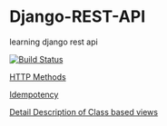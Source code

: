 # Django-REST-API
learning django rest api

[![Build Status](https://travis-ci.org/sbhusal123/Django-REST-API.svg?branch=master)](https://travis-ci.org/sbhusal123/Django-REST-API)

[HTTP Methods](https://www.restapitutorial.com/lessons/httpmethods.html)

[Idempotency](https://restfulapi.net/idempotent-rest-apis/)

[Detail Description of Class based views](http://www.cdrf.co/)
